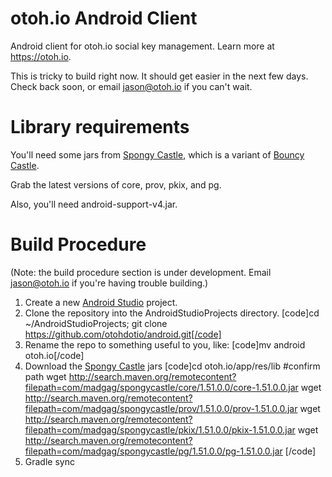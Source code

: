 # otoh.io Android Client

Android client for otoh.io social key management.  Learn more at https://otoh.io.

This is tricky to build right now.  It should get easier in the next few days.  Check back soon, or email jason@otoh.io if you can't wait.

# Library requirements

You'll need some jars from [Spongy Castle](http://rtyley.github.io/spongycastle/), which is a variant of [Bouncy Castle](http://www.bouncycastle.org/java.html).

Grab the latest versions of core, prov, pkix, and pg.

Also, you'll need android-support-v4.jar.

# Build Procedure
(Note: the build procedure section is under development. Email jason@otoh.io if you're having trouble building.)

1.  Create a new [Android Studio](http://developer.android.com/tools/studio/index.html) project.
2.  Clone the repository into the AndroidStudioProjects directory.
[code]cd ~/AndroidStudioProjects; git clone https://github.com/otohdotio/android.git[/code]
3.  Rename the repo to something useful to you, like:
[code]mv android otoh.io[/code]
4.  Download the [Spongy Castle](http://rtyley.github.io/spongycastle/) jars
[code]cd otoh.io/app/res/lib #confirm path
wget http://search.maven.org/remotecontent?filepath=com/madgag/spongycastle/core/1.51.0.0/core-1.51.0.0.jar
wget http://search.maven.org/remotecontent?filepath=com/madgag/spongycastle/prov/1.51.0.0/prov-1.51.0.0.jar
wget http://search.maven.org/remotecontent?filepath=com/madgag/spongycastle/pkix/1.51.0.0/pkix-1.51.0.0.jar
wget http://search.maven.org/remotecontent?filepath=com/madgag/spongycastle/pg/1.51.0.0/pg-1.51.0.0.jar
[/code]
5.  Gradle sync
